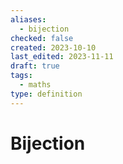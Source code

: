 ```yaml
---
aliases:
  - bijection
checked: false
created: 2023-10-10
last_edited: 2023-11-11
draft: true
tags:
  - maths
type: definition
---
```

# Bijection
